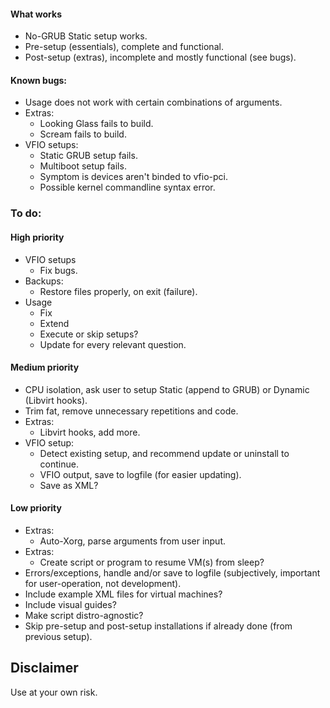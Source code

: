 #### What works
* No-GRUB Static setup works.
* Pre-setup (essentials), complete and functional.
* Post-setup (extras), incomplete and mostly functional (see bugs).

#### Known bugs:
* Usage does not work with certain combinations of arguments.
* Extras:
    - Looking Glass fails to build.
    - Scream fails to build.
* VFIO setups:
    - Static GRUB setup fails.
    - Multiboot setup fails.
    - Symptom is devices aren't binded to vfio-pci.
    - Possible kernel commandline syntax error.

### To do:
#### High priority
* VFIO setups
    - Fix bugs.
* Backups:
    - Restore files properly, on exit (failure).
* Usage
    - Fix
    - Extend
    - Execute or skip setups?
    - Update for every relevant question.

#### Medium priority
* CPU isolation, ask user to setup Static (append to GRUB) or Dynamic (Libvirt hooks).
* Trim fat, remove unnecessary repetitions and code.
* Extras:
    - Libvirt hooks, add more.
* VFIO setup:
    - Detect existing setup, and recommend update or uninstall to continue.
    - VFIO output, save to logfile (for easier updating).
    - Save as XML?

#### Low priority
* Extras:
    - Auto-Xorg, parse arguments from user input.
* Extras:
    - Create script or program to resume VM(s) from sleep?
* Errors/exceptions, handle and/or save to logfile (subjectively, important for user-operation, not development).
* Include example XML files for virtual machines?
* Include visual guides?
* Make script distro-agnostic?
* Skip pre-setup and post-setup installations if already done (from previous setup).

## Disclaimer
Use at your own risk.
